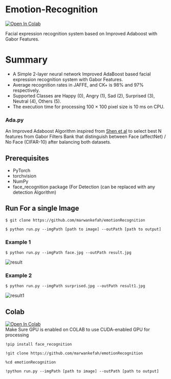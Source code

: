 # Emotion-Recognition
[![Open In Colab](https://colab.research.google.com/assets/colab-badge.svg)](https://colab.research.google.com/drive/1L-3uNEHGHFoBTAOwaHQJF38L2Gv-nwvl?usp=sharing)

 Facial expression recognition system based on Improved Adaboost with Gabor Features.
# Summary
  - A Simple 2-layer neural network Improved AdaBoost based facial expression recognition system with Gabor Features. 
  - Average recognition rates in JAFFE, and CK+ is 98% and 97% respectively.
  - Supported Classes are Happy (0), Angry (1), Sad (2), Surprised (3), Neutral (4), Others (5).
  - The execution time for processing 100 × 100 pixel size is 10 ms on CPU.

### Ada.py
An Improved Adaboost Algorithm inspired from [Shen et al](https://link.springer.com/chapter/10.1007/11569947_6) to select best N features from Gabor Filters Bank that distinguish between Face (affectNet) / No Face (CIFAR-10) after balancing both datasets.  


## Prerequisites
 
- PyTorch 
- torchvision 
- NumPy
- face_recognition package (For Detection (can be replaced with any detection Algorithm)


## Run For a single Image
```
$ git clone https://github.com/marwankefah/emotionRecognition
```

```
$ python run.py --imgPath [path to image] --outPath [path to output]
```

### Example 1
```
$ python run.py --imgPath face.jpg --outPath result.jpg
```

![result](https://github.com/marwankefah/emotionRecognition/blob/master/result.jpg)
### Example 2
```
$ python run.py --imgPath surprised.jpg --outPath result1.jpg
```
![result1](https://github.com/marwankefah/emotionRecognition/blob/master/result1.jpg)
## Colab
[![Open In Colab](https://colab.research.google.com/assets/colab-badge.svg)](https://colab.research.google.com/drive/1L-3uNEHGHFoBTAOwaHQJF38L2Gv-nwvl?usp=sharing)
</br>
Make Sure GPU is enabled on COLAB to use CUDA-enabled GPU for processing
```
!pip install face_recognition
```
```
!git clone https://github.com/marwankefah/emotionRecognition
```
```
%cd emotionRecognition
```
```
!python run.py --imgPath [path to image] --outPath [path to output]
```

